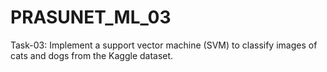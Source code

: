 # PRASUNET_ML_03
Task-03: Implement a support vector machine (SVM) to classify images of cats and dogs from the Kaggle dataset.
